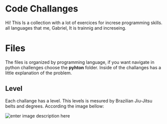 # Code Challanges

Hi! This Is a collection with a lot of exercices for increse programming skills.
all languages that me, Gabriel, It is trainnig and increseing.

# Files

The files is organized by programming language, if you want navigate in python challenges choose the **pyhton** folder. 
Inside of the challanges has a little explanation of the problem.

## Level 

Each challange has a level. This levels is mesured by Brazilian Jiu-Jitsu belts and degrees. According the image bellow:

![enter image description here](https://static1.s123-cdn-static-a.com/uploads/641703/normal_5b5238979157b.gif)


